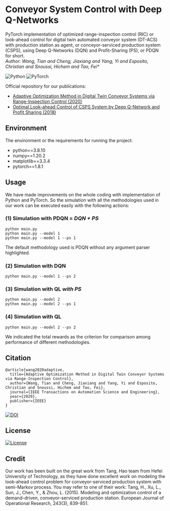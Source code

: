 # Conveyor System Control with Deep Q-Networks
PyTorch implementation of optimized range-inspection control (RIC) or look-ahead control for digital twin automated conveyor system (DT-ACS) with production station as agent, or conceyor-serviced production system (CSPS), using Deep Q-Networks (DQN) and Profit-Sharing (PS), or PDQN for short.  
_Author: Wang, Tian and Cheng, Jiaxiang and Yang, Yi and Esposito, Christian and Snoussi, Hichem and Tao, Fei*_

<img alt="Python" src="https://img.shields.io/badge/python-%2314354C.svg?style=for-the-badge&logo=python&logoColor=white"/> <img alt="PyTorch" src="https://img.shields.io/badge/PyTorch-%23EE4C2C.svg?style=for-the-badge&logo=PyTorch&logoColor=white" /> 

Official repository for our publications:   
- [Adaptive Optimization Method in Digital Twin Conveyor Systems via Range-Inspection Control (2020)](https://ieeexplore.ieee.org/abstract/document/9303438)   
- [Optimal Look-ahead Control of CSPS System by Deep Q-Network and Profit Sharing (2018)](https://ieeexplore.ieee.org/abstract/document/8623593)

## Environment

The environment or the requirements for running the project:

- python==3.8.10  
- numpy==1.20.2   
- matplotlib==3.3.4
- pytorch==1.8.1

## Usage

We have made improvements on the whole coding with implementation of Python and PyTorch. So the simulation with all the 
methodologies used in our work can be executed easily with the following actions:

### (1) Simulation with PDQN = _DQN + PS_
```
python main.py
python main.py --model 1
python main.py --model 1 --ps 1
```
The default methodology used is PDQN without any argument parser highlighted.

### (2) Simulation with DQN
```
python main.py --model 1 --ps 2
```
### (3) Simulation with QL _with PS_
```
python main.py --model 2
python main.py --model 2 --ps 1
```
### (4) Simulation with QL
```
python main.py --model 2 --ps 2
```
We indicated the total rewards as the criterion for comparison among performance of different methodologies.

## Citation
```
@article{wang2020adaptive,
  title={Adaptive Optimization Method in Digital Twin Conveyor Systems via Range-Inspection Control},
  author={Wang, Tian and Cheng, Jiaxiang and Yang, Yi and Esposito, Christian and Snoussi, Hichem and Tao, Fei},
  journal={IEEE Transactions on Automation Science and Engineering},
  year={2020},
  publisher={IEEE}
}
```
[![DOI](https://zenodo.org/badge/204208249.svg)](https://zenodo.org/badge/latestdoi/204208249)

## License

[![License](https://img.shields.io/badge/License-Apache%202.0-blue.svg)](https://opensource.org/licenses/Apache-2.0)

## Credit

Our work has been built on the great work from Tang, Hao team from Hefei University of Technology, 
as they have done excellent work on modeling the look-ahead control problem for conveyor-serviced production system with semi-Markov process.
You may refer to one of their work: Tang, H., Xu, L., Sun, J., Chen, Y., & Zhou, L. (2015). Modeling and optimization control of a demand-driven, conveyor-serviced production station. European Journal of Operational Research, 243(3), 839-851.
